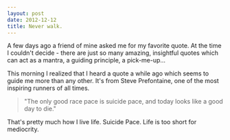 ```yaml
---
layout: post
date: 2012-12-12
title: Never walk.
---
```

A few days ago a friend of mine asked me for my favorite quote. At the time I couldn't decide - there are just so many amazing, insightful quotes which can act as a mantra, a guiding principle, a pick-me-up…

This morning I realized that I heard a quote a while ago which seems to guide me more than any other. It's from Steve Prefontaine, one of the most inspiring runners of all times.

> "The only good race pace is suicide pace, and today looks like a good day to die."

That's pretty much how I live life. Suicide Pace. Life is too short for mediocrity.